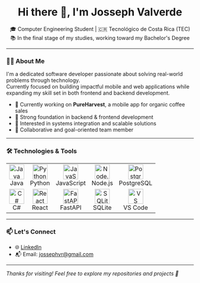 <h1 align="center">Hi there 👋, I'm Josseph Valverde</h1>

<p align="center">
🎓 Computer Engineering Student | 🇨🇷 Tecnológico de Costa Rica (TEC)<br>
📚 In the final stage of my studies, working toward my Bachelor's Degree
</p>

---

### 👨‍💻 About Me

I'm a dedicated software developer passionate about solving real-world problems through technology.  
Currently focused on building impactful mobile and web applications while expanding my skill set in both frontend and backend development.

- 📱 Currently working on **PureHarvest**, a mobile app for organic coffee sales
- 🧠 Strong foundation in backend & frontend development
- 🧩 Interested in systems integration and scalable solutions
- 🤝 Collaborative and goal-oriented team member

---

### 🛠️ Technologies & Tools

<table>
  <tr>
    <td align="center"><a href="https://www.java.com/"><img src="https://cdn.jsdelivr.net/gh/devicons/devicon/icons/java/java-original.svg" width="40" alt="Java"/></a><br>Java</td>
    <td align="center"><a href="https://www.python.org/"><img src="https://cdn.jsdelivr.net/gh/devicons/devicon/icons/python/python-original.svg" width="40" alt="Python"/></a><br>Python</td>
    <td align="center"><a href="https://developer.mozilla.org/en-US/docs/Web/JavaScript"><img src="https://cdn.jsdelivr.net/gh/devicons/devicon/icons/javascript/javascript-original.svg" width="40" alt="JavaScript"/></a><br>JavaScript</td>
    <td align="center"><a href="https://nodejs.org/"><img src="https://cdn.jsdelivr.net/gh/devicons/devicon/icons/nodejs/nodejs-original.svg" width="40" alt="Node.js"/></a><br>Node.js</td>
    <td align="center"><a href="https://www.postgresql.org/"><img src="https://cdn.jsdelivr.net/gh/devicons/devicon/icons/postgresql/postgresql-original.svg" width="40" alt="PostgreSQL"/></a><br>PostgreSQL</td>
  </tr>
  <tr>
    <td align="center"><a href="https://dotnet.microsoft.com/en-us/languages/csharp"><img src="https://cdn.jsdelivr.net/gh/devicons/devicon/icons/csharp/csharp-original.svg" width="40" alt="C#"/></a><br>C#</td>
    <td align="center"><a href="https://reactjs.org/"><img src="https://cdn.jsdelivr.net/gh/devicons/devicon/icons/react/react-original.svg" width="40" alt="React"/></a><br>React</td>
    <td align="center"><a href="https://fastapi.tiangolo.com/"><img src="https://cdn.jsdelivr.net/gh/devicons/devicon/icons/fastapi/fastapi-original.svg" width="40" alt="FastAPI"/></a><br>FastAPI</td>
    <td align="center"><a href="https://www.sqlite.org/index.html"><img src="https://cdn.jsdelivr.net/gh/devicons/devicon/icons/sqlite/sqlite-original.svg" width="40" alt="SQLite"/></a><br>SQLite</td>
    <td align="center"><a href="https://code.visualstudio.com/"><img src="https://cdn.jsdelivr.net/gh/devicons/devicon/icons/vscode/vscode-original.svg" width="40" alt="VS Code"/></a><br>VS Code</td>
  </tr>
</table>

---

### 📫 Let's Connect

- 🌐 [LinkedIn]([https://www.linkedin.com/in/YOUR-LINK](https://www.linkedin.com/in/josseph-valverde-490b16353/))
- 📬 Email: jossephvr@gmail.com

---

*Thanks for visiting! Feel free to explore my repositories and projects 🚀*
